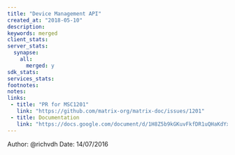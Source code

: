```yaml
---
title: "Device Management API"
created_at: "2018-05-10"
description:
keywords: merged
client_stats:
server_stats:
  synapse:
    all:
      merged: y
sdk_stats:
services_stats:
footnotes:
notes:
links:
 - title: "PR for MSC1201"
   link: "https://github.com/matrix-org/matrix-doc/issues/1201"
 - title: Documentation
   link: "https://docs.google.com/document/d/1H8Z5b9kGKuvFkfDR1uQHaKdYxBD03ZDjMGH1IXQ0Wbw/edit#heading=h.8rtccxo23ng"
---
```

Author: @richvdh
Date: 14/07/2016

